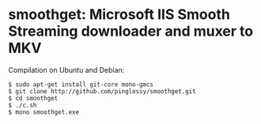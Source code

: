 smoothget: Microsoft IIS Smooth Streaming downloader and muxer to MKV
=====================================================================

Compilation on Ubuntu and Debian:

    $ sudo apt-get install git-core mono-gmcs
    $ git clone http://github.com/pinglossy/smoothget.git
    $ cd smoothget
    $ ./c.sh
    $ mono smoothget.exe
